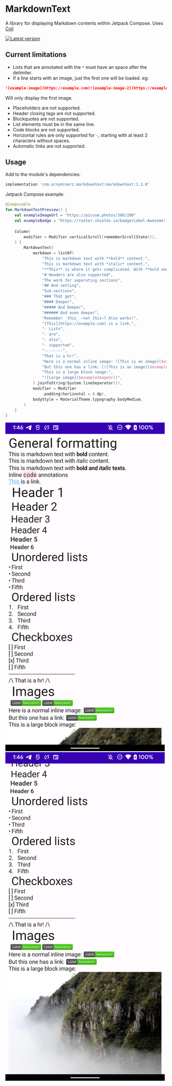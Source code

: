 # MarkdownText

A library for displaying Markdown contents within Jetpack Compose. Uses [Coil][coil-url]

[![Latest version][version-badge]][maven-central-search-url]

## Current limitations

* Lists that are annotated with the `*` must have an space after the delimiter.
* If a line starts with an image, just the first one will be loaded. eg:

```markdown
![example-image](https://example.com)![example-image-2](https://example.com)
```

Will only display the first image.

* Placeholders are not supported.
* Header closing tags are not supported.
* Blockquotes are not supported.
* List elements must be in the same line.
* Code blocks are not supported.
* Horizontal rules are only supported for `-`, starting with at least 2 characters without spaces.
* Automatic links are not supported.

## Usage

Add to the module's dependencies:

```groovy
implementation 'com.arnyminerz.markdowntext:markdowntext:1.1.0'
```

Jetpack Compose example:

```kotlin
@Composable
fun MarkdownTextPreview() {
    val exampleImageUrl = "https://picsum.photos/300/200"
    val exampleBadge = "https://raster.shields.io/badge/Label-Awesome!-success"

    Column(
        modifier = Modifier.verticalScroll(rememberScrollState()),
    ) {
        MarkdownText(
            markdown = listOf(
                "This is markdown text with **bold** content.",
                "This is markdown text with *italic* content.",
                "**This** is where it gets complicated. With **bold and *italic* texts**.",
                "# Headers are also supported",
                "The work for separating sections",
                "## And setting",
                "Sub-sections",
                "### That get",
                "#### Deeper",
                "##### And Deeper",
                "###### And even deeper",
                "Remember _this_ ~not this~? Also works!",
                "[This](https://example.com) is a link.",
                "- Lists",
                "- are",
                "- also",
                "- supported",
                "--------",
                "That is a hr!",
                "Here is a normal inline image: ![This is an image]($exampleBadge)",
                "But this one has a link: [![This is an image]($exampleBadge)]($exampleBadge)",
                "This is a large block image:",
                "![Large image]($exampleImageUrl)",
            ).joinToString(System.lineSeparator()),
            modifier = Modifier
                .padding(horizontal = 8.dp),
            bodyStyle = MaterialTheme.typography.bodyMedium,
        )
    }
}
```

![example-image1][example-image1]
![example-image2][example-image2]

[coil-url]: https://coil-kt.github.io/coil

[example-image1]: /docs/screenshot1.png

[example-image2]: /docs/screenshot2.png

[version-badge]: https://img.shields.io/maven-central/v/com.arnyminerz.markdowntext/markdowntext?style=for-the-badge

[maven-central-search-url]: https://search.maven.org/search?q=a:markdowntext
